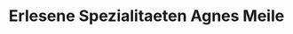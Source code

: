 ---
title: "Erlesene Spezialitaeten Agnes Meile"
url: /muenster/erlesene-spezialitaeten-agnes-meile/
shop: Feinkost
---